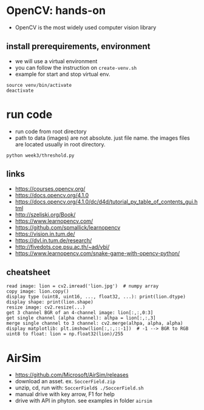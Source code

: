 # OpenCV: hands-on
* OpenCV is the most widely used computer vision library

## install prerequirements, environment
* we will use a virtual environment
* you can follow the instruction on `create-venv.sh`
* example for start and stop virtual env.
```
source venv/bin/activate
deactivate
```

# run code
* run code from root directory
* path to data (images) are not absolute. just file name. the images files are located usually in root directory.
```
python week3/threshold.py
```

## links
* https://courses.opencv.org/
* https://docs.opencv.org/4.1.0
* https://docs.opencv.org/4.1.0/dc/d4d/tutorial_py_table_of_contents_gui.html
* http://szeliski.org/Book/
* https://www.learnopencv.com/
* https://github.com/spmallick/learnopencv
* https://vision.in.tum.de/
* https://dvl.in.tum.de/research/
* http://fivedots.coe.psu.ac.th/~ad/vbi/
* https://www.learnopencv.com/snake-game-with-opencv-python/

## cheatsheet
```
read image: lion = cv2.imread('lion.jpg')  # numpy array
copy image: lion.copy()
display type (uint8, uint16, ..., float32, ...): print(lion.dtype)
display shape: print(lion.shape)
resize image: cv2.resize(...)
get 3 channel BGR of an 4-channel image: lion[:,:,0:3]
get single channel (alpha channel): alhpa = lion[:,:,3]
merge single channel to 3 channel: cv2.merge(alhpa, alpha, alpha)
display matplotlib: plt.imshow(lion[:,:,::-1])  # -1 --> BGR to RGB
uint8 to float: lion = np.float32(lion)/255
```

# AirSim
* https://github.com/Microsoft/AirSim/releases
* download an asset. ex. `SoccerField.zip`
* unzip, cd, run with: `SoccerField$ ./SoccerField.sh`
* manual drive with key arrow, F1 for help
* drive with API in phyton. see examples in folder `airsim`
